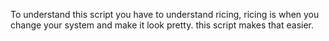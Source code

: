 To understand this script you have to understand ricing, ricing is when you change your
system and make it look pretty.
this script makes that easier.
